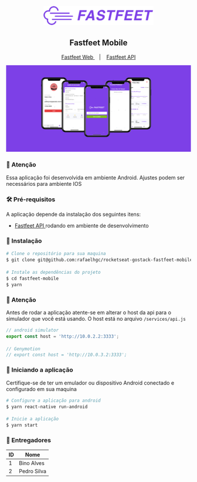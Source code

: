 <h1 align="center">
  <img alt="Fastfeet" title="Fastfeet" src=".github/logo.png" width="300px" />
</h1>

<h2 align="center">
  Fastfeet Mobile
</h2>

<p align="center">
  <a href="https://github.com/rafaelhgc/rocketseat-gostack-fastfeet-web">
    Fastfeet Web
  </a>
  &nbsp;&nbsp;&nbsp;|&nbsp;&nbsp;&nbsp;
  <a href="https://github.com/rafaelhgc/rocketseat-gostack-fastfeet-api">
    Fastfeet API
  </a>
</p>

<img src=".github/welcome.png" >

<h3>🛑 Atenção</h3>
<p>
  Essa aplicação foi desenvolvida em ambiente Android.
  Ajustes podem ser necessários para ambiente IOS
</p>

<h3>🛠 Pré-requisitos</h3>
<p>
  A aplicação depende da instalação dos seguintes itens:
</p>

<ul>
  <li><a href="https://github.com/rafaelhgc/rocketseat-gostack-fastfeet-api">
    Fastfeet API
  </a> rodando em ambiente de desenvolvimento
  </li>
</ul>

<h3>💽 Instalação</h3>

```sh
# Clone o repositório para sua maquina
$ git clone git@github.com:rafaelhgc/rocketseat-gostack-fastfeet-mobile.git fastfeet-mobile

# Instale as dependências do projeto
$ cd fastfeet-mobile
$ yarn
```

<h3>🛑 Atenção</h3>

  Antes de rodar a aplicação atente-se em alterar o host da api para o simulador que você está usando. O host está no arquivo `/services/api.js`

```js
// android simulator
export const host = 'http://10.0.2.2:3333';

// Genymotion
// export const host = 'http://10.0.3.2:3333';
```

<h3>🚀 Iniciando a aplicação</h3>

Certifique-se de ter um emulador ou dispositivo Android conectado e configurado em sua maquina


```sh
# Configure a aplicação para android
$ yarn react-native run-android

# Inicie a aplicação
$ yarn start
```

<h3>🚚 Entregadores</h3>
<table>
  <thead>
    <tr>
      <th>ID</th>
      <th>Nome</th>
    </tr>
  </thead>
  <tboby>
    <tr>
      <td>1</td>
      <td>Bino Alves</td>
    </tr>
    <tr>
      <td>2</td>
      <td>Pedro Silva</td>
    </tr>
  </tbody>
</table>
